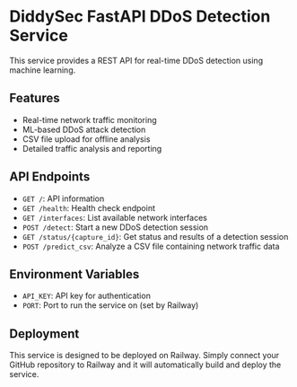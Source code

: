 # DiddySec FastAPI DDoS Detection Service

This service provides a REST API for real-time DDoS detection using machine learning.

## Features

- Real-time network traffic monitoring
- ML-based DDoS attack detection
- CSV file upload for offline analysis
- Detailed traffic analysis and reporting

## API Endpoints

- `GET /`: API information
- `GET /health`: Health check endpoint
- `GET /interfaces`: List available network interfaces
- `POST /detect`: Start a new DDoS detection session
- `GET /status/{capture_id}`: Get status and results of a detection session
- `POST /predict_csv`: Analyze a CSV file containing network traffic data

## Environment Variables

- `API_KEY`: API key for authentication
- `PORT`: Port to run the service on (set by Railway)

## Deployment

This service is designed to be deployed on Railway. Simply connect your GitHub repository to Railway and it will automatically build and deploy the service.
